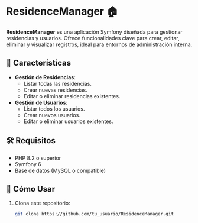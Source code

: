 # ResidenceManager 🏠

**ResidenceManager** es una aplicación Symfony diseñada para gestionar residencias y usuarios. Ofrece funcionalidades clave para crear, editar, eliminar y visualizar registros, ideal para entornos de administración interna.

## 🌟 Características
- **Gestión de Residencias**:
  - Listar todas las residencias.
  - Crear nuevas residencias.
  - Editar o eliminar residencias existentes.
- **Gestión de Usuarios**:
  - Listar todos los usuarios.
  - Crear nuevos usuarios.
  - Editar o eliminar usuarios existentes.

## 🛠️ Requisitos
- PHP 8.2 o superior
- Symfony 6
- Base de datos (MySQL o compatible)

## 🚀 Cómo Usar
1. Clona este repositorio:
   ```bash
   git clone https://github.com/tu_usuario/ResidenceManager.git
